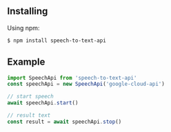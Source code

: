 ## Installing

Using npm:

```bash
$ npm install speech-to-text-api
```

## Example

```js
import SpeechApi from 'speech-to-text-api'
const speechApi = new SpeechApi('google-cloud-api')

// start speech
await speechApi.start()

// result text
const result = await speechApi.stop()
```